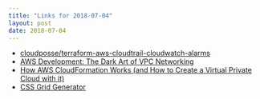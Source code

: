 ```yaml
---
title: "Links for 2018-07-04"
layout: post
date: 2018-07-04
---
```


* [cloudposse/terraform-aws-cloudtrail-cloudwatch-alarms](https://github.com/cloudposse/terraform-aws-cloudtrail-cloudwatch-alarms)
* [AWS Development: The Dark Art of VPC Networking](https://www.verypossible.com/blog/aws-development-dark-art-of-vpc-networking)
* [How AWS CloudFormation Works (and How to Create a Virtual Private Cloud with it)](https://www.thorntech.com/2018/06/createvpcwithcloudformation/)
* [CSS Grid Generator](https://www.layoutit.com/grid)

